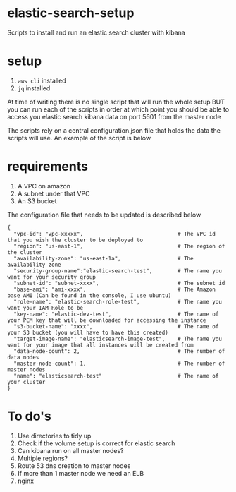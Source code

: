 # elastic-search-setup
Scripts to install and run an elastic search cluster with kibana

# setup

1. `aws cli` installed
2. `jq` installed

At time of writing there is no single script that will run the whole setup BUT you can run each of the scripts in order at 
which point you should be able to access you elastic search kibana data on port 5601 from the master node

The scripts rely on a central configuration.json file that holds the data the scripts will use. An example of the script is below

# requirements

1. A VPC on amazon
2. A subnet under that VPC
3. An S3 bucket

The configuration file that needs to be updated is described below
```
{
  "vpc-id": "vpc-xxxxx",                              # The VPC id that you wish the cluster to be deployed to
  "region": "us-east-1",                              # The region of the cluster
  "availability-zone": "us-east-1a",                  # The availability zone 
  "security-group-name":"elastic-search-test",        # The name you want for your security group
  "subnet-id": "subnet-xxxx",                         # The subnet id 
  "base-ami": "ami-xxxx",                             # The Amazon base AMI (Can be found in the console, I use ubuntu)
  "role-name": "elastic-search-role-test",            # The name you want your IAM Role to be
  "key-name": "elastic-dev-test",                     # The name of your PEM key that will be downloaded for accessing the instance
  "s3-bucket-name": "xxxx",                           # The name of your S3 bucket (you will have to have this created)
  "target-image-name": "elasticsearch-image-test",    # The name you want for your image that all instances will be created from
  "data-node-count": 2,                               # The number of data nodes
  "master-node-count": 1,                             # The number of master nodes
  "name": "elasticsearch-test"                        # The name of your cluster
}
```

# To do's

1. Use directories to tidy up
2. Check if the volume setup is correct for elastic search
3. Can kibana run on all master nodes?
4. Multiple regions?
5. Route 53 dns creation to master nodes
6. If more than 1 master node we need an ELB 
7. nginx
